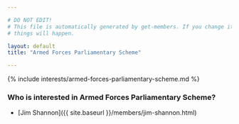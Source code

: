 ```yaml
---

# DO NOT EDIT!
# This file is automatically generated by get-members. If you change it, bad
# things will happen.

layout: default
title: "Armed Forces Parliamentary Scheme"

---
```


{% include interests/armed-forces-parliamentary-scheme.md %}

### Who is interested in Armed Forces Parliamentary Scheme?


* [Jim Shannon]({{ site.baseurl }}/members/jim-shannon.html)
